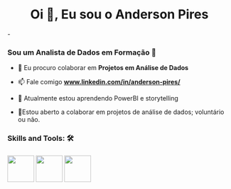 

<h1 align="center">Oi 👋, Eu sou o Anderson Pires</h1>
-

  <h3>Sou um Analista de Dados em Formação 🚧</h3>

- 👯 Eu procuro colaborar em **Projetos em Análise de Dados**

- 📫 Fale comigo **www.linkedin.com/in/anderson-pires/**

- 🌱 Atualmente estou aprendendo PowerBI e storytelling

- 💞️Estou aberto a colaborar em projetos de análise de dados; voluntário ou não.


<h3> Skills and Tools: 🛠️</h3>
<h3>  
<img src="https://upload.wikimedia.org/wikipedia/commons/c/c3/Python-logo-notext.svg" width="60px">
  
<img src="https://upload.wikimedia.org/wikipedia/commons/3/38/Jupyter_logo.svg" width="60px">

<img src="https://upload.wikimedia.org/wikipedia/commons/c/cf/New_Power_BI_Logo.svg" width="60px">
</h3>




<!--

Here are some ideas to get you started:

- 🔭 I’m currently working on ...
- 🌱 I’m currently learning ...
- 👯 I’m looking to collaborate on ...
- 🤔 I’m looking for help with ...
- 💬 Ask me about ...
- 📫 How to reach me: ...
- 😄 Pronouns: ...
- ⚡ Fun fact: ...
-->
